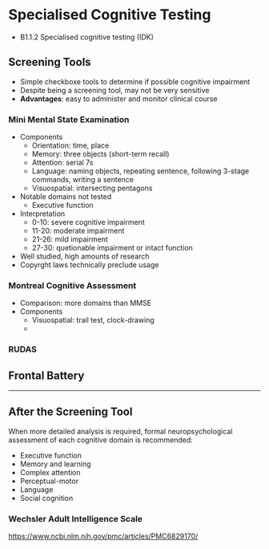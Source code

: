 # Specialised Cognitive Testing

- B1.1.2 Specialised cognitive testing (IDK)

## Screening Tools
- Simple checkboxe tools to determine if possible cognitive impairment
- Despite being a screening tool, may not be very sensitive
- **Advantages**: easy to administer and monitor clinical course

### Mini Mental State Examination
- Components
  - Orientation: time, place
  - Memory: three objects (short-term recall)
  - Attention: serial 7s
  - Language: naming objects, repeating sentence, following 3-stage commands, writing a sentence
  - Visuospatial: intersecting pentagons
- Notable domains not tested
  - Executive function
- Interpretation
  - 0-10: severe cognitive impairment
  - 11-20: moderate impairment
  - 21-26: mild impairment
  - 27-30: quetionable impairment or intact function
- Well studied, high amounts of research
- Copyrght laws technically preclude usage

### Montreal Cognitive Assessment
- Comparison: more domains than MMSE
- Components
  - Visuospatial: trail test, clock-drawing
  - 


### RUDAS


## Frontal Battery


---

## After the Screening Tool

When more detailed analysis is required, formal neuropsychological assessment of each cognitive domain is recommended:
- Executive function
- Memory and learning
- Complex attention
- Perceptual-motor
- Language
- Social cognition

### Wechsler Adult Intelligence Scale

https://www.ncbi.nlm.nih.gov/pmc/articles/PMC6829170/